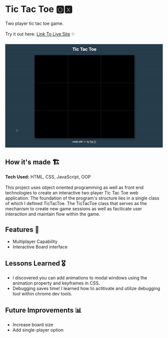 # Tic Tac Toe 🅾🆇
Two player tic tac toe game.
<br><br>Try it out here: [Link To Live Site](https://tdo95.github.io/tictactoe/) ✨
###
<!-- TicTacToe Demo-->
![demo](https://github.com/tdo95/tictactoe/blob/main/tictactoe-demo.gif)
## How it's made  🏗
**Tech Used:** HTML, CSS, JavaScript, OOP <br><br>
This project uses object oriented programming as well as front end technologies to create an interactive two player Tic Tac Toe web application. The foundation of the program's structure lies in a single class of which I defined TicTacToe. The TicTacToe class that serves as the mechanism to create new game sessions as well as facilicate user interaction and maintain flow within the game. 
<!-- The class comes with methods such as built in that faciliate the users interaction with the game interface   -->

## Features 📱
- Multiplayer Capability
- Interactive Board interface

## Lessons Learned 🎖
- I discovered you can add animations to modal windows using the animation property and keyframes in CSS.
- Debugging saves time! I learned how to actitivate and utilize debugging tool within chrome dev tools.

## Future Improvements 📊
- Increase board size
- Add single-player option



